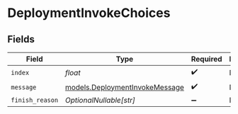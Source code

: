# DeploymentInvokeChoices


## Fields

| Field                                                                  | Type                                                                   | Required                                                               | Description                                                            |
| ---------------------------------------------------------------------- | ---------------------------------------------------------------------- | ---------------------------------------------------------------------- | ---------------------------------------------------------------------- |
| `index`                                                                | *float*                                                                | :heavy_check_mark:                                                     | N/A                                                                    |
| `message`                                                              | [models.DeploymentInvokeMessage](../models/deploymentinvokemessage.md) | :heavy_check_mark:                                                     | N/A                                                                    |
| `finish_reason`                                                        | *OptionalNullable[str]*                                                | :heavy_minus_sign:                                                     | N/A                                                                    |